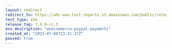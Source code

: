 ```yaml
---
layout: redirect
redirect_to: https://a8c-woo-test-reports.s3.amazonaws.com/public/release/7.9.0-rc.3/woocommerce-paypal-payments/e2e/index.html
test_type: e2e
release_tag: 7.9.0-rc.3
env_description: "woocommerce-paypal-payments"
created_at: "2023-07-06T23:31:37Z"
passed: true
---
```

